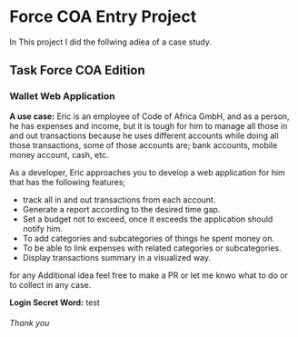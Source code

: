 # ﻿Force COA Entry Project

In This project I did the follwing adiea of a case study.

## Task Force COA Edition

### Wallet Web Application

**A use case:** Eric is an employee of Code of Africa GmbH, and as a person, he has expenses and income, but it is tough for him to manage all those in and out transactions because he uses different accounts while doing all those transactions, some of those accounts are; bank accounts, mobile money account, cash, etc.

As a developer, Eric approaches you to develop a web application for him that has the following features;
- track all in and out transactions from each account.
- Generate a report according to the desired time gap.
- Set a budget not to exceed, once it exceeds the application should notify him.
- To add categories and subcategories of things he spent money on.
- To be able to link expenses with related categories or subcategories.
- Display transactions summary in a visualized way.

for any Additional idea feel free to make a PR or let me knwo what to do or to collect in any case.

**Login Secret Word:** test
###### Thank you
